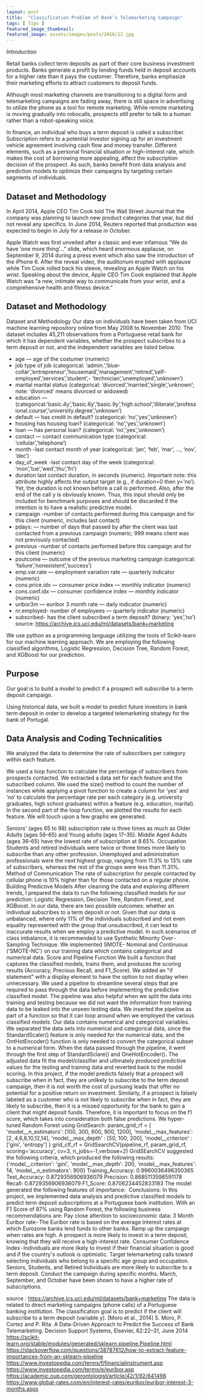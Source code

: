 ```yaml
---
layout: post
title:  "Classification Problem of Bank’s Telemarketing Campaign"
tags: [ Tips ]
featured_image_thumbnail:
featured_image: assets/images/posts/2018/12.jpg
---
```

*Introduction*

Retail banks collect term deposits as part of their core business investment products. Banks generate a profit by lending funds held in deposit accounts for a higher rate than it pays the customer. Therefore, banks emphasize their marketing efforts to attract customers to deposit funds.

Although most marketing channels are transitioning to a digital form and telemarketing campaigns are fading away, there is still space in advertising to utilize the phone as a tool for remote marketing. While remote marketing is moving gradually into robocalls, prospects still prefer to talk to a human rather than a robot-speaking voice.

In finance, an individual who buys a term deposit is called a subscriber. Subscription refers to a potential investor signing up for an investment vehicle agreement involving cash flow and money transfer. Different elements, such as a personal financial situation or high-interest rate, which makes the cost of borrowing more appealing, affect the subscription decision of the prospect. As such, banks benefit from data analysis and prediction models to optimize their campaigns by targeting certain segments of individuals.

## Dataset and Methodology

In April 2014, Apple CEO Tim Cook told The Wall Street Journal that the company was planning to launch new product categories that year, but did not reveal any specifics. In June 2014, Reuters reported that production was expected to begin in July for a release in October.

Apple Watch was first unveiled after a classic and ever infamous “We do have ‘one more thing’…” slide, which heard enormous applause, on September 9, 2014 during a press event which also saw the introduction of the iPhone 6. After the reveal video, the auditorium erupted with applause while Tim Cook rolled back his sleeve, revealing an Apple Watch on his wrist. Speaking about the device, Apple CEO Tim Cook explained that Apple Watch was “a new, intimate way to communicate from your wrist, and a comprehensive health and fitness device.”


## Dataset and Methodology

Dataset and Methodology
Our data on individuals have been taken from UCI machine learning repository online from May 2008 to November 2010. The dataset includes 45,211 observations from a Portuguese retail bank for which it has dependent variables, whether the prospect subscribes to a term deposit or not, and the independent variables are listed below.

- age — age of the costumer (numeric)
- job type of job (categorical: ‘admin.’,’blue-collar’,’entrepreneur’,’housemaid’,’management’,’retired’,’self-employed’,’services’,’student’,- ’technician’,’unemployed’,’unknown’)
- marital marital status (categorical: ‘divorced’,’married’,’single’,’unknown’; note: ‘divorced’ means divorced or widowed)
- education — (categorical:’basic.4y’,’basic.6y’,’basic.9y’,’high.school’,’illiterate’,’professional.course’,’university.degree’,’unknown’)
- default — has credit in default? (categorical: ‘no’,’yes’,’unknown’)
- housing has housing loan? (categorical: ‘no’,’yes’,’unknown’)
- loan — has personal loan? (categorical: ‘no’,’yes’,’unknown’)
- contact — contact communication type (categorical: ‘cellular’,’telephone’)
- month -last contact month of year (categorical: ‘jan’, ‘feb’, ‘mar’, …, ‘nov’, ‘dec’)
- day_of_week -last contact day of the week (categorical: ‘mon’,’tue’,’wed’,’thu’,’fri’)
- duration last contact duration, in seconds (numeric). Important note: this attribute highly affects the output
target (e.g., if duration=0 then y=’no’). Yet, the duration is not known before a call is performed. Also, after the end of the call y is obviously known. Thus, this input should only be included for benchmark purposes and should be discarded if the intention is to have a realistic predictive model.
- campaign -number of contacts performed during this campaign and for this client (numeric, includes last contact)
- pdays: — number of days that passed by after the client was last contacted from a previous campaign (numeric; 999 means client was not previously contacted)
- previous -number of contacts performed before this campaign and for this client (numeric)
- poutcome — outcome of the previous marketing campaign (categorical: ‘failure’,’nonexistent’,’success’)
- emp.var.rate — employment variation rate — quarterly indicator (numeric)
- cons.price.idx — consumer price index — monthly indicator (numeric)
- cons.conf.idx — consumer confidence index — monthly indicator (numeric)
- uribor3m — euribor 3 month rate — daily indicator (numeric)
- nr.employed- number of employees — quarterly indicator (numeric)
- subscribed- has the client subscribed a term deposit? (binary: ‘yes’,’no’)
source: https://archive.ics.uci.edu/ml/datasets/bank+marketing


We use python as a programming language utilizing the tools of Scikit-learn for our machine learning approach. We are employing the following classified algorithms, Logistic Regression, Decision Tree, Random Forest, and XGBoost for our prediction.

## Purpose

Our goal is to build a model to predict if a prospect will subscribe to a term deposit campaign.

Using historical data, we built a model to predict future investors in bank term deposit in order to develop a targeted telemarketing strategy for the bank of Portugal.

## Data Analysis and Coding Technicalities

We analyzed the data to determine the rate of subscribers per category within each feature.

We used a loop function to calculate the percentage of subscribers from prospects contacted. We extracted a data set for each feature and the subscribed column. We used the size() method to count the number of instances while applying a pivot function to create a column for ‘yes’ and ‘no’ to calculate the percentage rate per each category (e.g. university graduates, high school graduates) within a feature (e.g. education, marital). In the second part of the loop function, we plotted the results for each feature. We will touch upon a few graphs we generated.


Seniors' (ages 65 to 98) subscription rate is three times as much as Older Adults (ages 56–65) and Young adults (ages 17–35). Middle Aged Adults (ages 36–65) have the lowest rate of subscription at 8.65%.
Occupation
Students and retired individuals were twice or three times more likely to subscribe than any other profession. Unemployed and administration professionals were the next highest group, ranging from 11.3% to 13% rate of subscribers, whereas the rest of the groups were less than 11.31%.
Method of Communication
The rate of subscription for people contacted by cellular phone is 10% higher than for those contacted on a regular phone.
Building Predictive Models
After cleaning the data and exploring different trends, I prepared the data to run the following classified models for our prediction: Logistic Regression, Decision Tree, Random Forest, and XGBoost.
In our data, there are two possible outcomes: whether an individual subscribes to a term deposit or not. Given that our data is unbalanced, where only 11% of the individuals subscribed and not even equality represented with the group that unsubscribed, it can lead to inaccurate results when we employ a predictive model. In such scenarios of class imbalance, it is recommended to use Synthetic Minority Over - Sampling Technique. We implemented SMOTE- Nominal and Continuous ('SMOTE-NC') on our training data which contains categorical and numerical data.
Score and Pipeline Function
We built a function that captures the classified models, trains them, and produces the scoring results (Accuracy, Precious Recall, and F1_Score). We added an "if statement" with a display element to have the option to not display when unnecessary.
We used a pipeline to streamline several steps that are required to pass through the data before implementing the predictive classified model. The pipeline was also helpful when we split the data into training and testing because we did not want the information from training data to be leaked into the unseen testing data.
We inserted the pipeline as part of a function so that it can loop around when we employed the various classified models.
Our data contains numerical and categorical variables. We separated the data sets into numerical and categorical data, since the StandardScaler() feature is only needed for the numerical data, and the OntHotEncoder() function is only needed to convert the categorical subset to a numerical form.
When the data passed through the pipeline, it went through the first step of StandardSclare() and OneHotEncoder(). The adjusted data fit the model/classifier and ultimately produced predictive values for the testing and training data and reverted back to the model scoring.
In this project, if the model predicts falsely that a prospect will subscribe when in fact, they are unlikely to subscribe to the term deposit campaign, then it is not worth the cost of pursuing leads that offer no potential for a positive return on investment.
Similarly, if a prospect is falsely labeled as a customer who is not likely to subscribe when in fact, they are likely to subscribe, then it is a missed opportunity for the bank to gain a client that might deposit funds.
Therefore, it is important to focus on the f1 score, which takes into consideration both false predictions.
We hyper-tuned Random Forest using GridSearch:
param_grid_rf = {
'model__n_estimators': [100, 300, 600, 900, 1200],
'model__max_features': [2, 4,6,8,10,12,14],
'model__max_depth' : [50, 100, 200],
'model__criterion' :['gini', 'entropy']
}
grid_clf_rf = GridSearchCV(pipeline_rf, param_grid_rf, scoring='accuracy',
cv=3, n_jobs=-1,verbose=2)
GridSEarchCV suggested the following criteria, which produced the following results:
{'model__criterion': 'gini',
'model__max_depth': 200,
'model__max_features': 14,
'model__n_estimators': 900}
Training_Accuracy: 0.9960036496350365
Test_Accuracy: 0.8729356906936079
Precision: 0.8685113598591178
Recall: 0.8729356906936079
F1_Score: 0.8706234452833183
The model generated the following features of importance:
​​
Conclusions:
In this project, we implemented data analysis and predictive classified models to predict term deposit subscriptions at a Portuguese bank institution. With an F1 Score of 87% using Random Forest, the following business recommendations are:
Pay close attention to socioeconomic data:
3 Month Euribor rate - The Euribor rate is based on the average interest rates at which Eurozone banks lend funds to other banks. Ramp up the campaign when rates are high. A prospect is more likely to invest in a term deposit, knowing that they will receive a high-interest rate.
Consumer Confidence Index - Individuals are more likely to invest if their financial situation is good and if the country's outlook is optimistic.
Target telemarketing calls toward selecting individuals who belong to a specific age group and occupation. Seniors, Students, and Retired Individuals are more likely to subscribe to a term deposit.
Conduct the campaign during specific months. March, September, and October have been shown to have a higher rate of subscriptions.

source : https://archive.ics.uci.edu/ml/datasets/bank+marketing
The data is related to direct marketing campaigns (phone calls) of a Portuguese banking institution. The classification goal is to predict if the client will subscribe to a term deposit (variable y).
[Moro et al., 2014] S. Moro, P. Cortez and P. Rita. A Data-Driven Approach to Predict the Success of Bank Telemarketing. Decision Support Systems, Elsevier, 62:22–31, June 2014
https://scikit-learn.org/stable/modules/generated/sklearn.pipeline.Pipeline.html
https://stackoverflow.com/questions/38787612/how-to-extract-feature-importances-from-an-sklearn-pipeline
https://www.investopedia.com/terms/f/financialinstrument.asp
https://www.investopedia.com/terms/e/euribor.asp
https://academic.oup.com/gerontologist/article/42/1/92/641498
https://www.global-rates.com/en/interest-rates/euribor/euribor-interest-3-months.aspx
